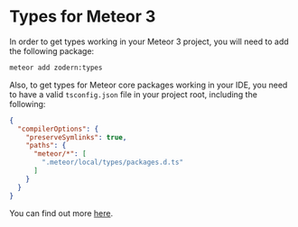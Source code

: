 # Types for Meteor 3

In order to get types working in your Meteor 3 project, you will need to add the following package:

```bash
meteor add zodern:types
```

Also, to get types for Meteor core packages working in your IDE, you need to have a valid `tsconfig.json` file in your project root, including the following:

```json
{
  "compilerOptions": {
    "preserveSymlinks": true,
    "paths": {
      "meteor/*": [
        ".meteor/local/types/packages.d.ts"
      ]
    }
  }
}
```

You can find out more [here](https://github.com/zodern/meteor-types).